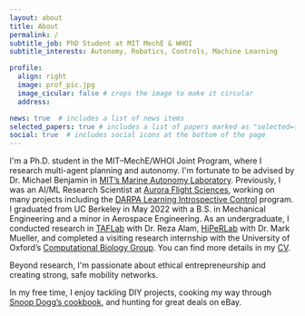 ```yaml
---
layout: about
title: About
permalink: /
subtitle_job: PhD Student at MIT MechE & WHOI
subtitle_interests: Autonomy, Robotics, Controls, Machine Learning

profile:
  align: right
  image: prof_pic.jpg
  image_cicular: false # crops the image to make it circular
  address:

news: true  # includes a list of news items
selected_papers: true # includes a list of papers marked as "selected={true}"
social: true  # includes social icons at the bottom of the page
---
```


I'm a Ph.D. student in the MIT–MechE/WHOI Joint Program, where I research multi-agent planning and autonomy. I'm fortunate to be advised by Dr. Michael Benjamin in [MIT’s Marine Autonomy Laboratory](https://lamss.mit.edu/pavlab/pmwiki/pmwiki.php). Previously, I was an AI/ML Research Scientist at [Aurora Flight Sciences](https://www.aurora.aero/), working on many projects including the [DARPA Learning Introspective Control](https://www.aurora.aero/2024/07/29/advancing-adaptive-technology-for-better-vehicle-control/) program. I graduated from UC Berkeley in May 2022 with a B.S. in Mechanical Engineering and a minor in Aerospace Engineering. As an undergraduate, I conducted research in [TAFLab](https://taflab.berkeley.edu/) with Dr. Reza Alam, [HiPeRLab](https://hiperlab.berkeley.edu/) with Dr. Mark Mueller, and completed a visiting research internship with the University of Oxford’s [Computational Biology Group](http://www.cs.ox.ac.uk/research/compbio/). You can find more details in my [CV](assets/pdf/Karan_Mahesh_CV.pdf).

Beyond research, I'm passionate about ethical entrepreneurship and creating strong, safe mobility networks.

In my free time, I enjoy tackling DIY projects, cooking my way through [Snoop Dogg’s cookbook](https://www.amazon.com/Crook-Cook-Platinum-Recipes-Kitchen/dp/1452179611), and hunting for great deals on eBay.
